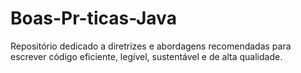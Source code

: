 # Boas-Pr-ticas-Java
Repositório dedicado a diretrizes e abordagens recomendadas para escrever código eficiente, legível, sustentável e de alta qualidade. 
